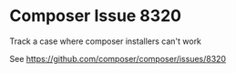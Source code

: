 # Composer Issue 8320

Track a case where composer installers can't work

See https://github.com/composer/composer/issues/8320
